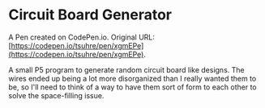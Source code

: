# Circuit Board Generator

A Pen created on CodePen.io. Original URL: [https://codepen.io/tsuhre/pen/xgmEPe](https://codepen.io/tsuhre/pen/xgmEPe).

A small P5 program to generate random circuit board like designs. The wires ended up being a lot more disorganized than I really wanted them to be, so I'll need to think of a way to have them sort of form to each other to solve the space-filling issue.